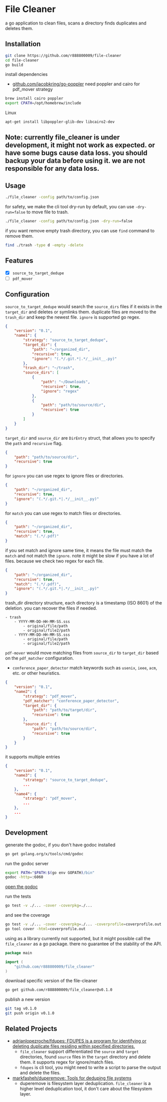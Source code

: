 # File Cleaner

a go application to clean files, scans a directory finds duplicates and deletes them.

## Installation
```bash
git clone https://github.com/r888800009/file-cleaner
cd file-cleaner
go build
```
install dependencies
- [github.com/jacobkring/go-poppler](https://pkg.go.dev/github.com/jacobkring/go-poppler) need poppler and cairo for pdf_mover strategy
```bash
brew install cairo poppler
export CPATH=/opt/homebrew/include
```
Linux
```bash
apt-get install libpoppler-glib-dev libcairo2-dev
```

## Note: currently file_cleaner is under development, it might not work as expected. or have some bugs cause data loss. you should backup your data before using it. we are not responsible for any data loss.

## Usage
```bash
./file_cleaner -config path/to/config.json
```
for safety, we make the cli tool dry-run by default, you can use `-dry-run=false` to move file to trash.
```bash
./file_cleaner -config path/to/config.json -dry-run=false
```
if you want remove empty trash directory, you can use `find` command to remove them.
```bash
find ./trash -type d -empty -delete
```

## Features
- [x] `source_to_target_dedupe`
- [ ] `pdf_mover`

## Configuration
`source_to_target_dedupe` would search the `source_dirs` files if it exists in the `target_dir` and deletes or symlinks them.
duplicate files are moved to the `trash_dir` and keep the newest file. `ignore` is supported go regex.
```json
{
    "version": "0.1",
    "name1": {
        "strategy": "source_to_target_dedupe",
        "target_dir": {
            "path": "~/organized_dir",
            "recursive": true,
            "ignore": "(.*/.git.*|.*/__init__.py)"
        },
        "trash_dir": "~/trash",
        "source_dirs": [
            {
                "path": "~/Downloads",
                "recursive": true,
                "ignore": "regex"
            },
            {
                "path": "path/to/source/dir",
                "recursive": true
            }
        ]
    }
}
```
`target_dir` and `source_dir` are `DirEntry` struct, that allows you to specify the `path` and `recursive` flag.
```json
{
    "path": "path/to/source/dir",
    "recursive": true
}
```
for `ignore` you can use regex to ignore files or directories.
```json
{
    "path": "~/organized_dir",
    "recursive": true,
    "ignore": "(.*/.git.*|.*/__init__.py)"
}
```
for `match` you can use regex to match files or directories.
```json
{
    "path": "~/organized_dir",
    "recursive": true,
    "match": "(.*/.pdf)"
}
```
if you set match and ignore same time, it means the file must match the `match` and not match the `ignore`. 
note it might be slow if you have a lot of files. because we check two regex for each file.
```json
{
    "path": "~/organized_dir",
    "recursive": true,
    "match": "(.*/.pdf)",
    "ignore": "(.*/.git.*|.*/__init__.py)"
}
```

trash_dir directory structure, each directory is a timestamp (ISO 8601) of the deletion. you can recover the files if needed.
```
- trash
    - YYYY-MM-DD-HH-MM-SS.sss
        - original/file/path
        - original/file2/path
    - YYYY-MM-DD-HH-MM-SS.sss
        - original/file/path
        - original/file2/path
```

`pdf-mover` would move matching files from `source_dir` to `target_dir` based on the `pdf_matcher` configuration.
- `conference_paper_detector` match keywords such as `usenix`, `ieee`, `acm`, etc. or other heuristics.
```json
{
    "version": "0.1",
    "name2": {
        "strategy": "pdf_mover",
        "pdf_matcher": "conference_paper_detector",
        "target_dir": {
            "path": "path/to/target/dir",
            "recursive": true
        },
        "source_dir": {
            "path": "path/to/source/dir",
            "recursive": true
        }
    }
}
```
it supports multiple entries
```json
{
    "version": "0.1",
    "name3": {
        "strategy": "source_to_target_dedupe",
        ...
    },
    "name4": {
        "strategy": "pdf_mover",
        ...
    },
    ...
}
```

## Development
generate the godoc, if you don't have godoc installed
```bash
go get golang.org/x/tools/cmd/godoc
```
run the godoc server
```bash
export PATH="$PATH:$(go env GOPATH)/bin"
godoc -http=:6060
```
[open the godoc](http://localhost:6060/pkg/github.com/r888800009/file_cleaner/)

run the tests
```bash
go test -v ./... -cover -coverpkg=./...
```
and see the coverage
```bash
go test -v ./... -cover -coverpkg=./... -coverprofile=coverprofile.out
go tool cover -html=coverprofile.out
```

using as a library currently not supported, but it might possible call the `file_cleaner` as a go package.
there no guarantee of the stability of the API.
```go
package main

import (
    "github.com/r888800009/file_cleaner"
)
```

download specific version of the file-cleaner
```bash
go get github.com/r888800009/file_cleaner@v0.1.0
```

publish a new version
```bash
git tag v0.1.0
git push origin v0.1.0
```

## Related Projects
- [adrianlopezroche/fdupes: FDUPES is a program for identifying or deleting duplicate files residing within specified directories.](https://github.com/adrianlopezroche/fdupes)
    - `file_cleaner` support differentiated the `source` and `target` directories, found `source` files in the `target` directory and delete them. it supports regex for ignore/match files.
    - `fdupes` is cli tool, you might need to write a script to parse the output and delete the files.
- [markfasheh/duperemove: Tools for deduping file systems](https://github.com/markfasheh/duperemove)
    - duperemove is filesystem layer deduplication. `file_cleaner` is a higher level deduplication tool, it don't care about the filesystem layer.